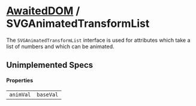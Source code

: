 # [AwaitedDOM](/docs/basic-interfaces/awaited-dom) <span>/</span> SVGAnimatedTransformList

<div class='overview'>The <code>SVGAnimatedTransformList</code> interface is used for attributes which take a list of numbers and which can be animated.</div>

## Unimplemented Specs

#### Properties

 |   |   | 
 | --- | --- | 
 | `animVal` | `baseVal` | 
